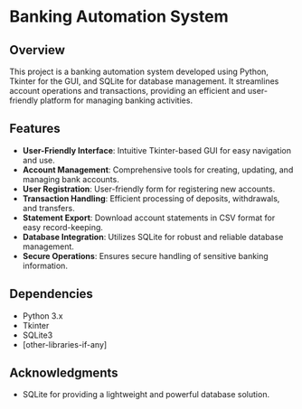 # Banking Automation System

## Overview

This project is a banking automation system developed using Python, Tkinter for the GUI, and SQLite for database management. It streamlines account operations and transactions, providing an efficient and user-friendly platform for managing banking activities.

## Features

- **User-Friendly Interface**: Intuitive Tkinter-based GUI for easy navigation and use.
- **Account Management**: Comprehensive tools for creating, updating, and managing bank accounts.
- **User Registration**: User-friendly form for registering new accounts.
- **Transaction Handling**: Efficient processing of deposits, withdrawals, and transfers.
- **Statement Export**: Download account statements in CSV format for easy record-keeping.
- **Database Integration**: Utilizes SQLite for robust and reliable database management.
- **Secure Operations**: Ensures secure handling of sensitive banking information.

## Dependencies

- Python 3.x
- Tkinter
- SQLite3
- [other-libraries-if-any]

## Acknowledgments

- SQLite for providing a lightweight and powerful database solution.
